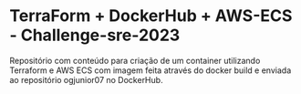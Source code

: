 # TerraForm + DockerHub + AWS-ECS - Challenge-sre-2023
Repositório com conteúdo para criação de um container utilizando Terraform e AWS ECS com imagem feita através do docker build e enviada ao repositório ogjunior07 no DockerHub.
